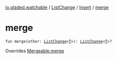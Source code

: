 [io.gladed.watchable](../../index.md) / [ListChange](../index.md) / [Insert](index.md) / [merge](./merge.md)

# merge

`fun merge(other: `[`ListChange`](../index.md)`<`[`T`](index.md#T)`>): `[`ListChange`](../index.md)`<`[`T`](index.md#T)`>?`

Overrides [Mergeable.merge](../../-mergeable/merge.md)

